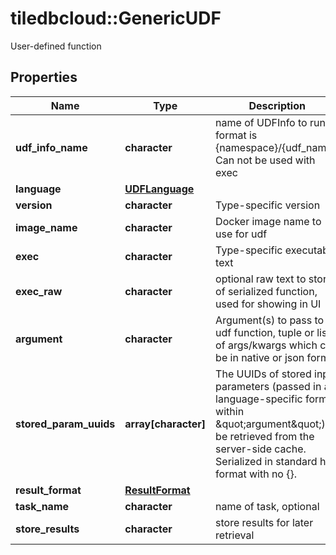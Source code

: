 # tiledbcloud::GenericUDF

User-defined function
## Properties
Name | Type | Description | Notes
------------ | ------------- | ------------- | -------------
**udf_info_name** | **character** | name of UDFInfo to run, format is {namespace}/{udf_name}. Can not be used with exec | [optional] 
**language** | [**UDFLanguage**](UDFLanguage.md) |  | [optional] 
**version** | **character** | Type-specific version | [optional] 
**image_name** | **character** | Docker image name to use for udf | [optional] 
**exec** | **character** | Type-specific executable text | [optional] 
**exec_raw** | **character** | optional raw text to store of serialized function, used for showing in UI | [optional] 
**argument** | **character** | Argument(s) to pass to udf function, tuple or list of args/kwargs which can be in native or json format | [optional] 
**stored_param_uuids** | **array[character]** | The UUIDs of stored input parameters (passed in a language-specific format within \&quot;argument\&quot;) to be retrieved from the server-side cache. Serialized in standard hex format with no {}. | [optional] 
**result_format** | [**ResultFormat**](ResultFormat.md) |  | [optional] 
**task_name** | **character** | name of task, optional | [optional] 
**store_results** | **character** | store results for later retrieval | [optional] 


